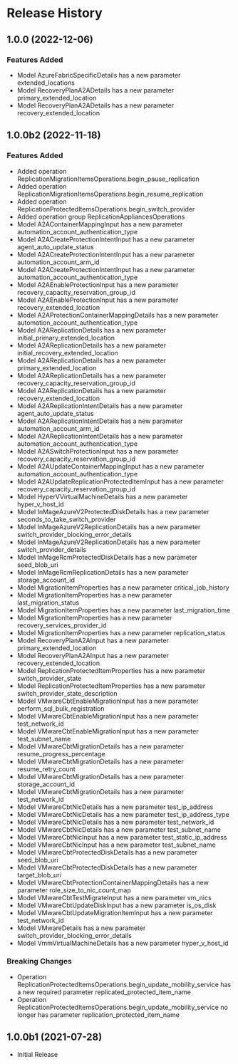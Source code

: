 # Release History

## 1.0.0 (2022-12-06)

### Features Added

  - Model AzureFabricSpecificDetails has a new parameter extended_locations
  - Model RecoveryPlanA2ADetails has a new parameter primary_extended_location
  - Model RecoveryPlanA2ADetails has a new parameter recovery_extended_location

## 1.0.0b2 (2022-11-18)

### Features Added

  - Added operation ReplicationMigrationItemsOperations.begin_pause_replication
  - Added operation ReplicationMigrationItemsOperations.begin_resume_replication
  - Added operation ReplicationProtectedItemsOperations.begin_switch_provider
  - Added operation group ReplicationAppliancesOperations
  - Model A2AContainerMappingInput has a new parameter automation_account_authentication_type
  - Model A2ACreateProtectionIntentInput has a new parameter agent_auto_update_status
  - Model A2ACreateProtectionIntentInput has a new parameter automation_account_arm_id
  - Model A2ACreateProtectionIntentInput has a new parameter automation_account_authentication_type
  - Model A2AEnableProtectionInput has a new parameter recovery_capacity_reservation_group_id
  - Model A2AEnableProtectionInput has a new parameter recovery_extended_location
  - Model A2AProtectionContainerMappingDetails has a new parameter automation_account_authentication_type
  - Model A2AReplicationDetails has a new parameter initial_primary_extended_location
  - Model A2AReplicationDetails has a new parameter initial_recovery_extended_location
  - Model A2AReplicationDetails has a new parameter primary_extended_location
  - Model A2AReplicationDetails has a new parameter recovery_capacity_reservation_group_id
  - Model A2AReplicationDetails has a new parameter recovery_extended_location
  - Model A2AReplicationIntentDetails has a new parameter agent_auto_update_status
  - Model A2AReplicationIntentDetails has a new parameter automation_account_arm_id
  - Model A2AReplicationIntentDetails has a new parameter automation_account_authentication_type
  - Model A2ASwitchProtectionInput has a new parameter recovery_capacity_reservation_group_id
  - Model A2AUpdateContainerMappingInput has a new parameter automation_account_authentication_type
  - Model A2AUpdateReplicationProtectedItemInput has a new parameter recovery_capacity_reservation_group_id
  - Model HyperVVirtualMachineDetails has a new parameter hyper_v_host_id
  - Model InMageAzureV2ProtectedDiskDetails has a new parameter seconds_to_take_switch_provider
  - Model InMageAzureV2ReplicationDetails has a new parameter switch_provider_blocking_error_details
  - Model InMageAzureV2ReplicationDetails has a new parameter switch_provider_details
  - Model InMageRcmProtectedDiskDetails has a new parameter seed_blob_uri
  - Model InMageRcmReplicationDetails has a new parameter storage_account_id
  - Model MigrationItemProperties has a new parameter critical_job_history
  - Model MigrationItemProperties has a new parameter last_migration_status
  - Model MigrationItemProperties has a new parameter last_migration_time
  - Model MigrationItemProperties has a new parameter recovery_services_provider_id
  - Model MigrationItemProperties has a new parameter replication_status
  - Model RecoveryPlanA2AInput has a new parameter primary_extended_location
  - Model RecoveryPlanA2AInput has a new parameter recovery_extended_location
  - Model ReplicationProtectedItemProperties has a new parameter switch_provider_state
  - Model ReplicationProtectedItemProperties has a new parameter switch_provider_state_description
  - Model VMwareCbtEnableMigrationInput has a new parameter perform_sql_bulk_registration
  - Model VMwareCbtEnableMigrationInput has a new parameter test_network_id
  - Model VMwareCbtEnableMigrationInput has a new parameter test_subnet_name
  - Model VMwareCbtMigrationDetails has a new parameter resume_progress_percentage
  - Model VMwareCbtMigrationDetails has a new parameter resume_retry_count
  - Model VMwareCbtMigrationDetails has a new parameter storage_account_id
  - Model VMwareCbtMigrationDetails has a new parameter test_network_id
  - Model VMwareCbtNicDetails has a new parameter test_ip_address
  - Model VMwareCbtNicDetails has a new parameter test_ip_address_type
  - Model VMwareCbtNicDetails has a new parameter test_network_id
  - Model VMwareCbtNicDetails has a new parameter test_subnet_name
  - Model VMwareCbtNicInput has a new parameter test_static_ip_address
  - Model VMwareCbtNicInput has a new parameter test_subnet_name
  - Model VMwareCbtProtectedDiskDetails has a new parameter seed_blob_uri
  - Model VMwareCbtProtectedDiskDetails has a new parameter target_blob_uri
  - Model VMwareCbtProtectionContainerMappingDetails has a new parameter role_size_to_nic_count_map
  - Model VMwareCbtTestMigrateInput has a new parameter vm_nics
  - Model VMwareCbtUpdateDiskInput has a new parameter is_os_disk
  - Model VMwareCbtUpdateMigrationItemInput has a new parameter test_network_id
  - Model VMwareDetails has a new parameter switch_provider_blocking_error_details
  - Model VmmVirtualMachineDetails has a new parameter hyper_v_host_id

### Breaking Changes

  - Operation ReplicationProtectedItemsOperations.begin_update_mobility_service has a new required parameter replicated_protected_item_name
  - Operation ReplicationProtectedItemsOperations.begin_update_mobility_service no longer has parameter replication_protected_item_name

## 1.0.0b1 (2021-07-28)

* Initial Release
